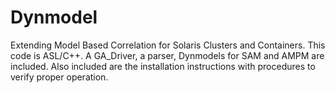 # Dynmodel
Extending Model Based Correlation for Solaris Clusters and Containers.
This code is ASL/C++.
A GA_Driver, a parser, Dynmodels for SAM and AMPM are included.
Also included are the installation instructions with procedures to verify proper operation.

